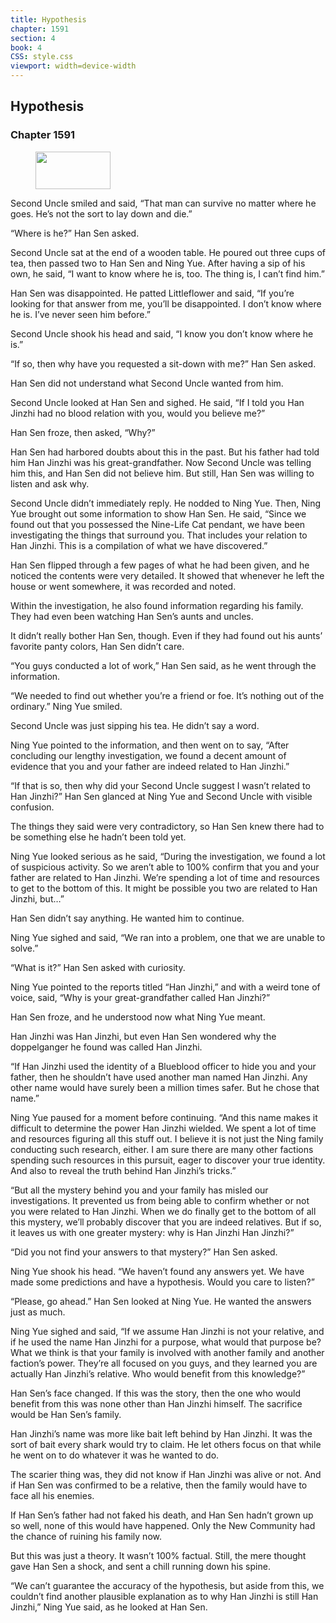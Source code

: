 ```yaml
---
title: Hypothesis
chapter: 1591
section: 4
book: 4
CSS: style.css
viewport: width=device-width
---
```


## Hypothesis

### Chapter 1591

<figure>
	<img src="../Images/gem.gif" alt="" id="gem" width="120" height="60" />
</figure>

Second Uncle smiled and said, “That man can survive no matter where he goes. He’s not the sort to lay down and die.”

“Where is he?” Han Sen asked.

Second Uncle sat at the end of a wooden table. He poured out three cups of tea, then passed two to Han Sen and Ning Yue. After having a sip of his own, he said, “I want to know where he is, too. The thing is, I can’t find him.”

Han Sen was disappointed. He patted Littleflower and said, “If you’re looking for that answer from me, you’ll be disappointed. I don’t know where he is. I’ve never seen him before.”

Second Uncle shook his head and said, “I know you don’t know where he is.”

“If so, then why have you requested a sit-down with me?” Han Sen asked.

Han Sen did not understand what Second Uncle wanted from him.

Second Uncle looked at Han Sen and sighed. He said, “If I told you Han Jinzhi had no blood relation with you, would you believe me?”

Han Sen froze, then asked, “Why?”

Han Sen had harbored doubts about this in the past. But his father had told him Han Jinzhi was his great-grandfather. Now Second Uncle was telling him this, and Han Sen did not believe him. But still, Han Sen was willing to listen and ask why.

Second Uncle didn’t immediately reply. He nodded to Ning Yue. Then, Ning Yue brought out some information to show Han Sen. He said, “Since we found out that you possessed the Nine-Life Cat pendant, we have been investigating the things that surround you. That includes your relation to Han Jinzhi. This is a compilation of what we have discovered.”

Han Sen flipped through a few pages of what he had been given, and he noticed the contents were very detailed. It showed that whenever he left the house or went somewhere, it was recorded and noted.

Within the investigation, he also found information regarding his family. They had even been watching Han Sen’s aunts and uncles.

It didn’t really bother Han Sen, though. Even if they had found out his aunts’ favorite panty colors, Han Sen didn’t care.

“You guys conducted a lot of work,” Han Sen said, as he went through the information.

“We needed to find out whether you’re a friend or foe. It’s nothing out of the ordinary.” Ning Yue smiled.

Second Uncle was just sipping his tea. He didn’t say a word.

Ning Yue pointed to the information, and then went on to say, “After concluding our lengthy investigation, we found a decent amount of evidence that you and your father are indeed related to Han Jinzhi.”

“If that is so, then why did your Second Uncle suggest I wasn’t related to Han Jinzhi?” Han Sen glanced at Ning Yue and Second Uncle with visible confusion.

The things they said were very contradictory, so Han Sen knew there had to be something else he hadn’t been told yet.

Ning Yue looked serious as he said, “During the investigation, we found a lot of suspicious activity. So we aren’t able to 100% confirm that you and your father are related to Han Jinzhi. We’re spending a lot of time and resources to get to the bottom of this. It might be possible you two are related to Han Jinzhi, but…”

Han Sen didn’t say anything. He wanted him to continue.

Ning Yue sighed and said, “We ran into a problem, one that we are unable to solve.”

“What is it?” Han Sen asked with curiosity.

Ning Yue pointed to the reports titled “Han Jinzhi,” and with a weird tone of voice, said, “Why is your great-grandfather called Han Jinzhi?”

Han Sen froze, and he understood now what Ning Yue meant.

Han Jinzhi was Han Jinzhi, but even Han Sen wondered why the doppelganger he found was called Han Jinzhi.

“If Han Jinzhi used the identity of a Blueblood officer to hide you and your father, then he shouldn’t have used another man named Han Jinzhi. Any other name would have surely been a million times safer. But he chose that name.”

Ning Yue paused for a moment before continuing. “And this name makes it difficult to determine the power Han Jinzhi wielded. We spent a lot of time and resources figuring all this stuff out. I believe it is not just the Ning family conducting such research, either. I am sure there are many other factions spending such resources in this pursuit, eager to discover your true identity. And also to reveal the truth behind Han Jinzhi’s tricks.”

“But all the mystery behind you and your family has misled our investigations. It prevented us from being able to confirm whether or not you were related to Han Jinzhi. When we do finally get to the bottom of all this mystery, we’ll probably discover that you are indeed relatives. But if so, it leaves us with one greater mystery: why is Han Jinzhi Han Jinzhi?”

“Did you not find your answers to that mystery?” Han Sen asked.

Ning Yue shook his head. “We haven’t found any answers yet. We have made some predictions and have a hypothesis. Would you care to listen?”

“Please, go ahead.” Han Sen looked at Ning Yue. He wanted the answers just as much.

Ning Yue sighed and said, “If we assume Han Jinzhi is not your relative, and if he used the name Han Jinzhi for a purpose, what would that purpose be? What we think is that your family is involved with another family and another faction’s power. They’re all focused on you guys, and they learned you are actually Han Jinzhi’s relative. Who would benefit from this knowledge?”

Han Sen’s face changed. If this was the story, then the one who would benefit from this was none other than Han Jinzhi himself. The sacrifice would be Han Sen’s family.

Han Jinzhi’s name was more like bait left behind by Han Jinzhi. It was the sort of bait every shark would try to claim. He let others focus on that while he went on to do whatever it was he wanted to do.

The scarier thing was, they did not know if Han Jinzhi was alive or not. And if Han Sen was confirmed to be a relative, then the family would have to face all his enemies.

If Han Sen’s father had not faked his death, and Han Sen hadn’t grown up so well, none of this would have happened. Only the New Community had the chance of ruining his family now.

But this was just a theory. It wasn’t 100% factual. Still, the mere thought gave Han Sen a shock, and sent a chill running down his spine.

“We can’t guarantee the accuracy of the hypothesis, but aside from this, we couldn’t find another plausible explanation as to why Han Jinzhi is still Han Jinzhi,” Ning Yue said, as he looked at Han Sen.